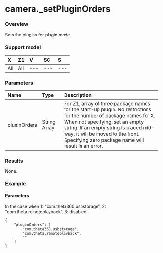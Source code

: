 # camera.\_setPluginOrders

### Overview

Sets the plugins for plugin mode.

### Support model

| X | Z1 | V | SC | S |
|:--|:--|:--|:--|:--|
| All | All | --- | --- | --- |

### Parameters

| Name | Type | Description |
|:--|:--|:--|
| pluginOrders | String Array | For Z1, array of three package names for the start-up plugin. No restrictions for the number of package names for X.<br>When not specifying, set an empty string. If an empty string is placed mid-way, it will be moved to the front.<br>Specifying zero package name will result in an error. |

### Results

None.

### Example

#### Parameters

In the case when 1: "com.theta360.usbstorage", 2: "com.theta.remoteplayback", 3: disabled

```
{
    "pluginOrders": [
        "com.theta360.usbstorage",
        "com.theta.remoteplayback",
        ""
    ]
}
```
